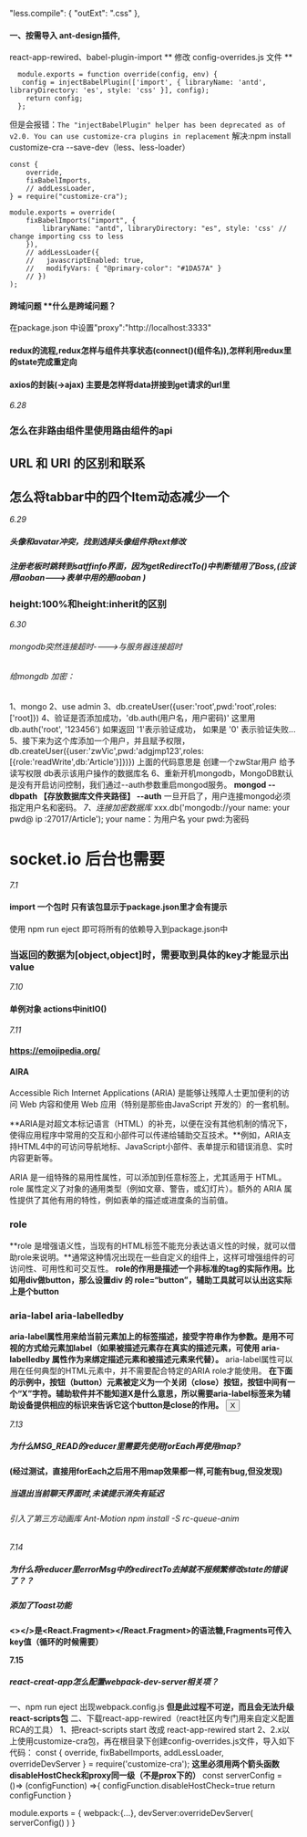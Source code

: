 "less.compile": {
  "outExt": ".css"
},


#### 一、按需导入 ant-design插件,
react-app-rewired、babel-plugin-import
** 修改 config-overrides.js 文件 **
``` const { injectBabelPlugin } = requir('react-app-rewired');
  module.exports = function override(config, env) {
   config = injectBabelPlugin(['import', { libraryName: 'antd', libraryDirectory: 'es', style: 'css' }], config);
    return config;
  };
``` 
但是会报错：``` The "injectBabelPlugin" helper has been deprecated as of v2.0. You can use customize-cra plugins in replacement ```
解决:npm install customize-cra --save-dev（less、less-loader）
``` 
const {
    override,
    fixBabelImports,
    // addLessLoader,
} = require("customize-cra");

module.exports = override(
    fixBabelImports("import", {
        libraryName: "antd", libraryDirectory: "es", style: 'css' // change importing css to less
    }),
    // addLessLoader({
    //   javascriptEnabled: true,
    //   modifyVars: { "@primary-color": "#1DA57A" }
    // })
);

```

#### 跨域问题 **什么是跨域问题？
在package.json 中设置"proxy":"http://localhost:3333"

#### redux的流程,redux怎样与组件共享状态(connect()(组件名)),怎样利用redux里的state完成重定向
#### axios的封装(->ajax) 主要是怎样将data拼接到get请求的url里

*6.28*
### 怎么在非路由组件里使用路由组件的api

##  URL 和 URI 的区别和联系

## 怎么将tabbar中的四个Item动态减少一个

*6.29*
#####  头像和avatar冲突，找到选择头像组件将text修改
#####  注册老板时跳转到satffinfo界面，因为getRedirectTo()中判断错用了Boss,(应该用laoban--->表单中用的是laoban )
###  height:100%和height:inherit的区别

*6.30*
###### mongodb突然连接超时---->与服务器连接超时
###### 给mongdb 加密：
1、mongo
2、use admin
3、db.createUser({user:'root',pwd:'root',roles:['root]})
4、验证是否添加成功，'db.auth(用户名，用户密码)' 这里用db.auth('root', '123456') 如果返回 '1'表示验证成功， 如果是 '0' 表示验证失败...
5、接下来为这个库添加一个用户，并且赋予权限，db.createUser({user:'zwVic',pwd:'adgjmp123',roles: [{role:'readWrite',db:'Article'}]})})
上面的代码意思是 创建一个zwStar用户 给予读写权限 db表示该用户操作的数据库名
6、重新开机mongodb，MongoDB默认是没有开启访问控制，我们通过--auth参数重启mongod服务。
**mongod --dbpath 【存放数据库文件夹路径】 --auth**
一旦开启了，用户连接mongod必须指定用户名和密码。
*7、连接加密数据库*
xxx.db('mongodb://your name: your pwd@ ip :27017/Article');
your name：为用户名
your pwd:为密码

#  socket.io 后台也需要

*7.1*
#### import 一个包时  只有该包显示于package.json里才会有提示
使用 npm run eject 即可将所有的依赖导入到package.json中
### 当返回的数据为[object,object]时，需要取到具体的key才能显示出value

*7.10*
#### 单例对象 actions中initIO()
  
*7.11*
#### https://emojipedia.org/
#### AIRA
Accessible Rich Internet Applications (ARIA) 是能够让残障人士更加便利的访问 Web 内容和使用 Web 应用（特别是那些由JavaScript 开发的）的一套机制。

**ARIA是对超文本标记语言（HTML）的补充，以便在没有其他机制的情况下，使得应用程序中常用的交互和小部件可以传递给辅助交互技术。**例如，ARIA支持HTML4中的可访问导航地标、JavaScript小部件、表单提示和错误消息、实时内容更新等。

ARIA 是一组特殊的易用性属性，可以添加到任意标签上，尤其适用于 HTML。role 属性定义了对象的通用类型（例如文章、警告，或幻灯片）。额外的 ARIA 属性提供了其他有用的特性，例如表单的描述或进度条的当前值。
### role 
**role 是增强语义性，当现有的HTML标签不能充分表达语义性的时候，就可以借助role来说明。**通常这种情况出现在一些自定义的组件上，这样可增强组件的可访问性、可用性和可交互性。
**role的作用是描述一个非标准的tag的实际作用。比如用div做button，那么设置div 的 role=“button”，辅助工具就可以认出这实际上是个button**
### aria-label aria-labelledby
**aria-label属性用来给当前元素加上的标签描述，接受字符串作为参数。是用不可视的方式给元素加label（如果被描述元素存在真实的描述元素，可使用 aria-labelledby 属性作为来绑定描述元素和被描述元素来代替）。**
aria-label属性可以用在任何典型的HTML元素中，并不需要配合特定的ARIA role才能使用。
**在下面的示例中，按钮（button）元素被定义为一个关闭（close）按钮，按钮中间有一个“X”字符。辅助软件并不能知道X是什么意思，所以需要aria-label标签来为辅助设备提供相应的标识来告诉它这个button是close的作用。**
<button aria-label="Close" onclick="myDialog.close()">X</button>

*7.13*
##### 为什么MSG_READ的reducer里需要先使用forEach再使用map?
**(经过测试，直接用forEach之后用不用map效果都一样,可能有bug,但没发现)**
##### 当退出当前聊天界面时,未读提示消失有延迟
###### 引入了第三方动画库 Ant-Motion  npm install -S rc-queue-anim


*7.14*
##### 为什么将reducer里errorMsg中的redirectTo去掉就不报频繁修改state的错误了？？

##### 添加了Toast功能 
**<></>是<React.Fragment></React.Fragment>的语法糖,Fragments可传入key值（循环的时候需要）**

**7.15**
##### react-creat-app怎么配置webpack-dev-server相关项？
一、npm run eject 出现webpack.config.js **但是此过程不可逆，而且会无法升级react-scripts包**
二、下载react-app-rewired（react社区内专门用来自定义配置RCA的工具）
1、把react-scripts start 改成 react-app-rewired start
2、2.x以上使用customize-cra包，再在根目录下创建config-overrides.js文件，导入如下代码：
const {
    override,
    fixBabelImports,
    addLessLoader,
    overrideDevServer
} = require('customize-cra');
**这里必须用两个箭头函数**
**disableHostCheck和proxy同一级（不是prox下的）**
const serverConfig = ()=> (configFunction) =>{
    configFunction.disableHostCheck=true
    return configFunction
}

module.exports = {
  webpack:{...},
  devServer:overrideDevServer(
    serverConfig()
  )
}